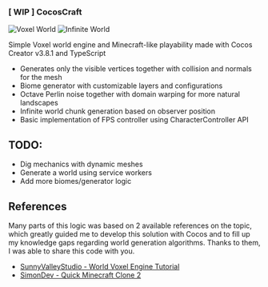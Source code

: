 ### [ WIP ] CocosCraft
![Voxel World](./repo/voxel-gifs.gif)
![Infinite World](./repo/voxel-gifs-fps.gif)

Simple Voxel world engine and Minecraft-like playability made with Cocos Creator v3.8.1 and TypeScript

* Generates only the visible vertices together with collision and normals for the mesh
* Biome generator with customizable layers and configurations
* Octave Perlin noise together with domain warping for more natural landscapes
* Infinite world chunk generation based on observer position
* Basic implementation of FPS controller using CharacterController API

## TODO:
* Dig mechanics with dynamic meshes
* Generate a world using service workers
* Add more biomes/generator logic

## References
Many parts of this logic was based on 2 available references on the topic, which greatly guided me to develop this solution with Cocos and to fill up my knowledge gaps regarding world generation algorithms. Thanks to them, I was able to share this code with you.

* [SunnyValleyStudio - World Voxel Engine Tutorial](https://github.com/SunnyValleyStudio/Unity-2020-Voxel-World-Tutorial-Voxel-Engine-members)
* [SimonDev - Quick Minecraft Clone 2](https://github.com/simondevyoutube/Quick_MinecraftClone2)
